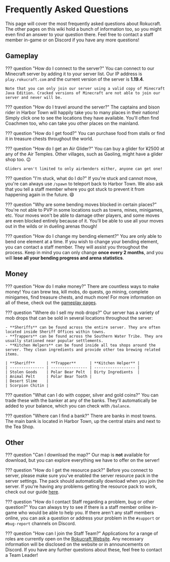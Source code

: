 # Frequently Asked Questions

This page will cover the most frequently asked questions about Rokucraft. The other pages on this wiki hold a bunch of information too, so you might even find an answer to your question there. Feel free to contact a staff member in-game or on Discord if you have any more questions!


## Gameplay

??? question "How do I connect to the server?"
    You can connect to our Minecraft server by adding it to your server list. Our IP address is `play.rokucraft.com` and the current version of the server is **1.19.4**.

    Note that you can only join our server using a valid copy of Minecraft Java Edition. Cracked versions of Minecraft are not able to join our server and never will be.

??? question "How do I travel around the server?"
    The captains and bison rider in Harbor Town will happily take you to many places in their nations! Simply click one to see the locations they have available. You'll often find Coachmen too, who can take you other places on the mainland.

??? question "How do I get food?"
    You can purchase food from stalls or find it in treasure chests throughout the world.

??? question "How do I get an Air Glider?"
    You can buy a glider for ¥2500 at any of the Air Temples. Other villages, such as Gaoling, might have a glider shop too. 😉
    
    Gliders aren't limited to only airbenders either, anyone can get one!

??? question "I'm stuck, what do I do?"
    If you're stuck and cannot move, you're can always use `/spawn` to teleport back to Harbor Town. We also ask that you tell a staff member where you got stuck to prevent it from happening again in the future. 😄

??? question "Why are some bending moves blocked in certain places?"
    You're not able to PVP in some locations such as towns, mines, minigames, etc. Your moves won't be able to damage other players, and some moves are even blocked entirely because of it. You'll be able to use all your moves out in the wilds or in dueling arenas though!

??? question "How do I change my bending element?"
    You are only able to bend one element at a time. If you wish to change your bending element, you can contact a staff member. They will assist you throughout the process. Keep in mind you can only change **once every 2 months**, and you will **lose all your bending progress and arena statistics**.

## Money

??? question "How do I make money?"
    There are countless ways to make money! You can brew tea, kill mobs, do quests, go mining, complete minigames, find treasure chests, and much more! For more information on all of these, check out the [gameplay pages](/gameplay/bug-catching).

??? question "Where do I sell my mob drops?"
    Our server has a variety of mob drops that can be sold in several locations throughout the server:
    
    - **Sheriffs** can be found across the entire server. They are often located inside Sheriff Offices within towns.
    - **Trappers** can be found across the Southern Water Tribe. They are usually stationed near popular settlements.
    - **Kitchen Helpers** can be found inside all tea shops around the server. They clean ingredients and provide other tea brewing related items.

    | **Sheriff**     | **Trapper**      | **Kitchen Helper** |
    | --------------- | ---------------- | ------------------ |
    | Stolen Goods    | Polar Bear Pelt  | Dirty Ingredients  |
    | Animal Pelt     | Polar Bear Tooth |
    | Desert Slime    | 
    | Scorpion Chitin | 

??? question "What can I do with copper, silver and gold coins?"
    You can trade these with the banker at any of the banks. They'll automatically be added to your balance, which you can check with `/balance`.

??? question "Where can I find a bank?"
    There are banks in most towns. The main bank is located in Harbor Town, up the central stairs and next to the Tea Shop.


## Other

??? question "Can I download the map?"
    Our map is **not** available for download, but you can explore everything we have to offer on the server!

??? question "How do I get the resource pack?"
    Before you connect to server, please make sure you've enabled the server resource pack in the server settings. The pack should automatically download when you join the server. If you're having any problems getting the resource pack to work, check out our guide [here](/server-related/resource-pack).

??? question "How do I contact Staff regarding a problem, bug or other question?"
    You can always try to see if there is a staff member online in-game who would be able to help you. If there aren't any staff members online, you can ask a question or address your problem in the `#support` or `#bug-report` channels on Discord.

??? question "How can I join the Staff Team?"
    Applications for a range of roles are currently open on the <a href="https://www.rokucraft.com/apply" target="_blank">Rokucraft Website</a>. Any necessary information will be disclosed on the website or in announcements on Discord. If you have any further questions about these, feel free to contact a Team Leader!

